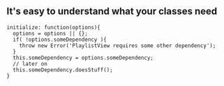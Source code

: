 ## It's easy to understand what your classes need

```
initialize: function(options){
  options = options || {};
  if( !options.someDependency ){
    throw new Error('PlaylistView requires some other dependency');
  }
  this.someDependency = options.someDependency;
  // later on
  this.someDependency.doesStuff();
}
```
